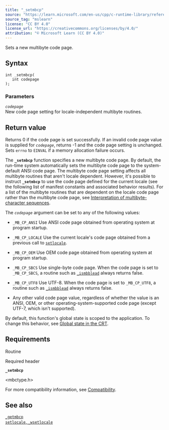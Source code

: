 ```yaml
---
title: "_setmbcp"
source: "https://learn.microsoft.com/en-us/cpp/c-runtime-library/reference/setmbcp?view=msvc-170"
source_tag: "mslearn"
license: "CC BY 4.0"
license_url: "https://creativecommons.org/licenses/by/4.0/"
attribution: "© Microsoft Learn (CC BY 4.0)"
---
```

Sets a new multibyte code page.

## Syntax

```
int _setmbcp(
   int codepage
);
```

### Parameters

_`codepage`_  
New code page setting for locale-independent multibyte routines.

## Return value

Returns 0 if the code page is set successfully. If an invalid code page value is supplied for _`codepage`_, returns -1 and the code page setting is unchanged. Sets `errno` to `EINVAL` if a memory allocation failure occurs.

The **`_setmbcp`** function specifies a new multibyte code page. By default, the run-time system automatically sets the multibyte code page to the system-default ANSI code page. The multibyte code page setting affects all multibyte routines that aren't locale dependent. However, it's possible to instruct **`_setmbcp`** to use the code page defined for the current locale (see the following list of manifest constants and associated behavior results). For a list of the multibyte routines that are dependent on the locale code page rather than the multibyte code page, see [Interpretation of multibyte-character sequences](https://learn.microsoft.com/en-us/cpp/c-runtime-library/interpretation-of-multibyte-character-sequences?view=msvc-170).

The _`codepage`_ argument can be set to any of the following values:

*   `_MB_CP_ANSI` Use ANSI code page obtained from operating system at program startup.
    
*   `_MB_CP_LOCALE` Use the current locale's code page obtained from a previous call to [`setlocale`](https://learn.microsoft.com/en-us/cpp/c-runtime-library/reference/setlocale-wsetlocale?view=msvc-170).
    
*   `_MB_CP_OEM` Use OEM code page obtained from operating system at program startup.
    
*   `_MB_CP_SBCS` Use single-byte code page. When the code page is set to `_MB_CP_SBCS`, a routine such as [`_ismbblead`](https://learn.microsoft.com/en-us/cpp/c-runtime-library/reference/ismbblead-ismbblead-l?view=msvc-170) always returns false.
    
*   `_MB_CP_UTF8` Use UTF-8. When the code page is set to `_MB_CP_UTF8`, a routine such as [`_ismbblead`](https://learn.microsoft.com/en-us/cpp/c-runtime-library/reference/ismbblead-ismbblead-l?view=msvc-170) always returns false.
    
*   Any other valid code page value, regardless of whether the value is an ANSI, OEM, or other operating-system-supported code page (except UTF-7, which isn't supported).
    

By default, this function's global state is scoped to the application. To change this behavior, see [Global state in the CRT](https://learn.microsoft.com/en-us/cpp/c-runtime-library/global-state?view=msvc-170).

## Requirements

Routine

Required header

**`_setmbcp`**

<mbctype.h>

For more compatibility information, see [Compatibility](https://learn.microsoft.com/en-us/cpp/c-runtime-library/compatibility?view=msvc-170).

## See also

[`_getmbcp`](https://learn.microsoft.com/en-us/cpp/c-runtime-library/reference/getmbcp?view=msvc-170)  
[`setlocale`, `_wsetlocale`](https://learn.microsoft.com/en-us/cpp/c-runtime-library/reference/setlocale-wsetlocale?view=msvc-170)